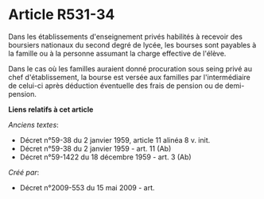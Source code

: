 # Article R531-34

Dans les établissements d'enseignement privés habilités à recevoir des boursiers nationaux du second degré de lycée, les
bourses sont payables à la famille ou à la personne assumant la charge effective de l'élève.

Dans le cas où les familles auraient donné procuration sous seing privé au chef d'établissement, la bourse est versée aux
familles par l'intermédiaire de celui-ci après déduction éventuelle des frais de pension ou de demi-pension.

**Liens relatifs à cet article**

_Anciens textes_:

  - Décret n°59-38 du 2 janvier 1959, article 11 alinéa 8 v. init.
  - Décret n°59-38 du 2 janvier 1959 - art. 11 (Ab)
  - Décret n°59-1422  du 18 décembre 1959 - art. 3 (Ab)

_Créé par_:

  - Décret n°2009-553 du 15 mai 2009 - art.
